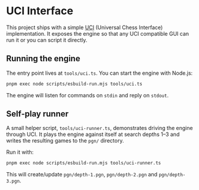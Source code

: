 # UCI Interface

This project ships with a simple [UCI](https://www.chessprogramming.org/UCI) (Universal Chess Interface) implementation. It exposes the engine so that any UCI compatible GUI can run it or you can script it directly.

## Running the engine

The entry point lives at `tools/uci.ts`. You can start the engine with Node.js:

```bash
pnpm exec node scripts/esbuild-run.mjs tools/uci.ts
```

The engine will listen for commands on `stdin` and reply on `stdout`.

## Self‑play runner

A small helper script, `tools/uci-runner.ts`, demonstrates driving the engine through UCI. It plays the engine against itself at search depths 1–3 and writes the resulting games to the `pgn/` directory.

Run it with:

```bash
pnpm exec node scripts/esbuild-run.mjs tools/uci-runner.ts
```

This will create/update `pgn/depth-1.pgn`, `pgn/depth-2.pgn` and `pgn/depth-3.pgn`.

